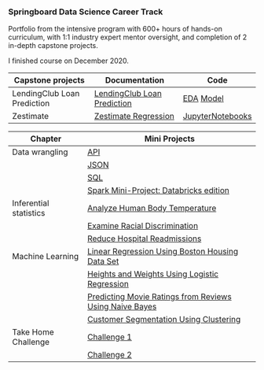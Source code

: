 ### Springboard Data Science Career Track
Portfolio from the intensive program with 600+ hours of hands-on curriculum, with 1:1 industry expert mentor oversight, and completion of 2 in-depth capstone projects.

I finished course on December 2020.


| Capstone projects | Documentation | Code |
| --- | --- | --- |
| LendingClub Loan Prediction | [LendingClub Loan Prediction](https://github.com/tpujianto/LendingClub_Loan_Prediction/blob/master/Loan%20Prediction%20Final%20Report.pdf)| [EDA](https://github.com/tpujianto/LendingClub_Loan_Prediction/blob/master/loan_predictions_EDA_visualization.ipynb) [Model](https://github.com/tpujianto/LendingClub_Loan_Prediction/blob/master/loan_prediction_model.ipynb) |
| Zestimate | [Zestimate Regression](https://github.com/tpujianto/Zestimate-Regression/blob/main/Final%20Report%20Capstone%20%231%20-%20Google%20Docs.pdf) | [JupyterNotebooks](https://github.com/tpujianto/Zestimate-Regression/blob/main/capstone_1.ipynb) |

| Chapter | Mini Projects |
| --- | --- |
| Data wrangling | [API](https://github.com/tpujianto/Data-Science---Springboard/blob/main/03%20-%20API_mini_project/api_data_wrangling_mini_project.ipynb) |
|  |[JSON](https://github.com/tpujianto/Data-Science---Springboard/blob/main/01%20-%20JSON%20Based%20Data%20Exercise/sliderule_dsi_json_exercise.ipynb)  |
|  | [SQL](https://github.com/tpujianto/Data-Science---Springboard/blob/main/02%20-%20SQL_practice/sql_miniproject.sql) |
|  | [Spark Mini-Project: Databricks edition]() |
| Inferential statistics | [Analyze Human Body Temperature]() |
|  | [Examine Racial Discrimination ]() |
|  | [Reduce Hospital Readmissions]() |
| Machine Learning | [Linear Regression Using Boston Housing Data Set]() |
|  | [Heights and Weights Using Logistic Regression]() |
|  | [Predicting Movie Ratings from Reviews Using Naive Bayes]() |
|  | [Customer Segmentation Using Clustering]() |
| Take Home Challenge | [Challenge 1]() |
||[Challenge 2]()|
